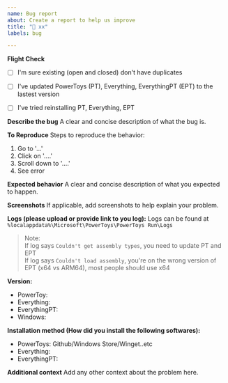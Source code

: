 ```yaml
---
name: Bug report
about: Create a report to help us improve
title: "🐛 xx"
labels: bug

---
```


**Flight Check**
- [ ] I'm sure existing (open and closed) don't have duplicates
- [ ] I've updated PowerToys (PT), Everything, EverythingPT (EPT) to the lastest version
- [ ] I've tried reinstalling PT, Everything, EPT


**Describe the bug**
A clear and concise description of what the bug is.

**To Reproduce**
Steps to reproduce the behavior:
1. Go to '...'
2. Click on '....'
3. Scroll down to '....'
4. See error

**Expected behavior**
A clear and concise description of what you expected to happen.

**Screenshots**
If applicable, add screenshots to help explain your problem.

**Logs (please upload or provide link to you log):**
 Logs can be found at `%localappdata%\Microsoft\PowerToys\PowerToys Run\Logs`

 > Note:  
 > If log says `Couldn't get assembly types`,  you need to update PT and EPT  
 > If log says `Couldn't load assembly`, you're on the wrong version of EPT (x64 vs ARM64), most people should use x64

**Version:**
 - PowerToy:
 - Everything:
 - EverythingPT: 
 - Windows:

 **Installation method (How did you install the following softwares):**
 - PowerToys: Github/Windows Store/Winget..etc
 - Everything:
 - EverythingPT:

**Additional context**
Add any other context about the problem here.
